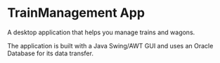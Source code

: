 # TrainManagement App
A desktop application that helps you manage trains and wagons.

The application is built with a Java Swing/AWT GUI and uses an Oracle Database for its data transfer.
